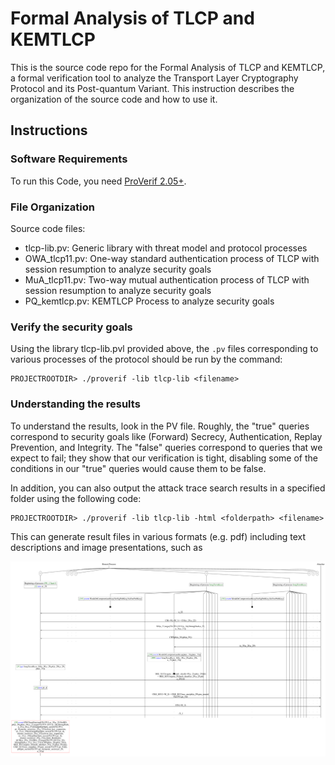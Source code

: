 # Formal Analysis of TLCP and KEMTLCP
This is the source code repo for the Formal Analysis of TLCP and KEMTLCP, a formal verification tool to analyze the Transport Layer Cryptography Protocol and its Post-quantum Variant. This instruction describes the organization of the source code and how to use it.


## Instructions

### Software Requirements
To run this Code, you need [ProVerif 2.05+](https://prosecco.gforge.inria.fr/personal/bblanche/proverif/).

### File Organization

Source code files:
- tlcp-lib.pv: Generic library with threat model and protocol processes
- OWA_tlcp11.pv: One-way standard authentication process of TLCP with session resumption to analyze security goals
- MuA_tlcp11.pv: Two-way mutual authentication process of TLCP with session resumption to analyze security goals
- PQ_kemtlcp.pv: KEMTLCP Process to analyze security goals


### Verify the security goals
Using the library tlcp-lib.pvl provided above, the `.pv` files corresponding to various processes of the protocol should be run by the command:

```
PROJECTROOTDIR> ./proverif -lib tlcp-lib <filename>
```

### Understanding the results

To understand the results, look in the PV file. Roughly, the "true" queries correspond to security goals like (Forward) Secrecy, Authentication, Replay Prevention, and Integrity.  The "false" queries correspond to queries that we expect to fail; they show that our verification is tight, disabling some of the conditions in our "true" queries would cause them to be false.

In addition, you can also output the attack trace search results in a specified folder using the following code:

```
PROJECTROOTDIR> ./proverif -lib tlcp-lib -html <folderpath> <filename>
```

This can generate result files in various formats (e.g. pdf) including text descriptions and image presentations, such as


![trace1](https://github.com/paper1111842/Formal_Analysis_of_TLCP_and_KEMTLCP/blob/main/trace1.png)
